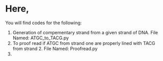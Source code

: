# Here, 
You will find codes for the following:
1. Generation of compementary strand from a given strand of DNA. File Named: ATGC_to_TACG.py
2. To proof read if ATGC from strand one are properly lined with TACG from strand 2. File Named: Proofread.py
3. 
